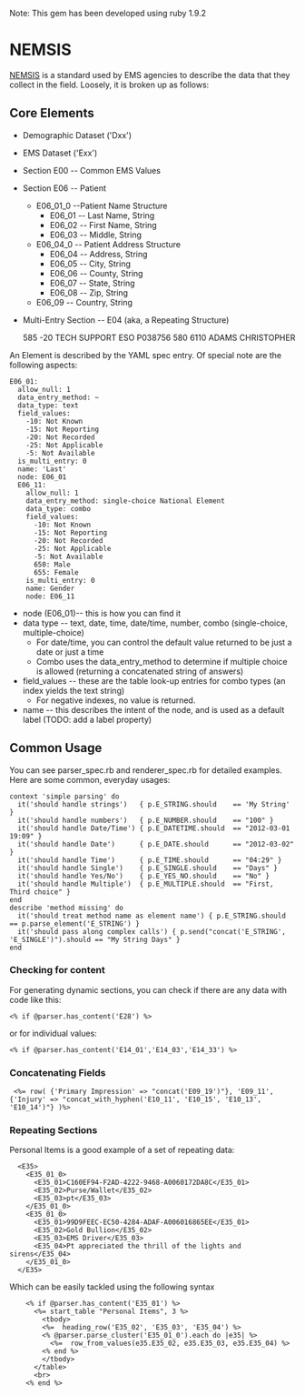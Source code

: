 Note: This gem has been developed using ruby 1.9.2

# NEMSIS

[NEMSIS](http://www.nemsis.org) is a standard used by EMS agencies to describe the data that they collect in the field.
Loosely, it is broken up as follows:

## Core Elements

* Demographic Dataset ('Dxx')
* EMS Dataset ('Exx')
* Section E00 -- Common EMS Values
* Section E06 -- Patient
  * E06_01_0 --Patient Name Structure
    * E06_01 -- Last Name, String
    * E06_02 -- First Name, String
    * E06_03 -- Middle, String
  * E06_04_0 -- Patient Address Structure
    * E06_04 -- Address, String
    * E06_05 -- City, String
    * E06_06 -- County, String
    * E06_07 -- State, String
    * E06_08 -- Zip, String
  * E06_09 -- Country, String
* Multi-Entry Section -- E04 (aka, a Repeating Structure)

    <E04>
      <E04_02>585</E04_02>
      <E04_03>-20</ E04_03>
      <E04_04>TECH SUPPORT</E04_04>
      <E04_05>ESO</ E04_05>
    </E04>
    <E04>
      <E04_01>P038756</ E04_01>
      <E04_02>580</E04_02>
      <E04_03>6110</ E04_03>
      <E04_04>ADAMS</E04_04>
      <E04_05>CHRISTOPHER</ E04_05>
    </E04>

An Element is described by the YAML spec entry. Of special note are the following aspects:

    E06_01:
      allow_null: 1
      data_entry_method: ~
      data_type: text
      field_values:
        -10: Not Known
        -15: Not Reporting
        -20: Not Recorded
        -25: Not Applicable
        -5: Not Available
      is_multi_entry: 0
      name: 'Last'
      node: E06_01
      E06_11:
        allow_null: 1
        data_entry_method: single-choice National Element
        data_type: combo
        field_values:
          -10: Not Known
          -15: Not Reporting
          -20: Not Recorded
          -25: Not Applicable
          -5: Not Available
          650: Male
          655: Female
        is_multi_entry: 0
        name: Gender
        node: E06_11


  * node (E06_01)-- this is how you can find it
  * data type -- text, date, time, date/time, number, combo (single-choice, multiple-choice)
    * For date/time, you can control the default value returned to be just a date or just a time
    * Combo uses the data_entry_method to determine if multiple choice is allowed (returning a concatenated string of answers)
  * field_values -- these are the table look-up entries for combo types (an index yields the text string)
    * For negative indexes, no value is returned.
  * name -- this describes the intent of the node, and is used as a default label (TODO: add a label property)

## Common Usage

You can see parser_spec.rb and renderer_spec.rb for detailed examples. Here are some common, everyday usages:

    context 'simple parsing' do
      it('should handle strings')   { p.E_STRING.should    == 'My String' }
      it('should handle numbers')   { p.E_NUMBER.should    == "100" }
      it('should handle Date/Time') { p.E_DATETIME.should  == "2012-03-01 19:09" }
      it('should handle Date')      { p.E_DATE.should      == "2012-03-02" }
      it('should handle Time')      { p.E_TIME.should      == "04:29" }
      it('should handle Single')    { p.E_SINGLE.should    == "Days" }
      it('should handle Yes/No')    { p.E_YES_NO.should    == "No" }
      it('should handle Multiple')  { p.E_MULTIPLE.should  == "First, Third choice" }
    end
    describe 'method missing' do
      it('should treat method name as element name') { p.E_STRING.should == p.parse_element('E_STRING') }
      it('should pass along complex calls') { p.send("concat('E_STRING', 'E_SINGLE')").should == "My String Days" }
    end

### Checking for content

For generating dynamic sections, you can check if there are any data with code like this:

    <% if @parser.has_content('E28') %>

or for individual values:

    <% if @parser.has_content('E14_01','E14_03','E14_33') %>

### Concatenating Fields

     <%= row( {'Primary Impression' => "concat('E09_19')"}, 'E09_11', {'Injury' => "concat_with_hyphen('E10_11', 'E10_15', 'E10_13', 'E10_14')"} )%>

### Repeating Sections

Personal Items is a good example of a set of repeating data:

      <E35>
        <E35_01_0>
          <E35_01>C160EF94-F2AD-4222-9468-A0060172DA8C</E35_01>
          <E35_02>Purse/Wallet</E35_02>
          <E35_03>pt</E35_03>
        </E35_01_0>
        <E35_01_0>
          <E35_01>99D9FEEC-EC50-4284-ADAF-A006016865EE</E35_01>
          <E35_02>Gold Bullion</E35_02>
          <E35_03>EMS Driver</E35_03>
          <E35_04>Pt appreciated the thrill of the lights and sirens</E35_04>
        </E35_01_0>
      </E35>

Which can be easily tackled using the following syntax

        <% if @parser.has_content('E35_01') %>
          <%= start_table "Personal Items", 3 %>
            <tbody>
            <%=  heading_row('E35_02', 'E35_03', 'E35_04') %>
            <% @parser.parse_cluster('E35_01_0').each do |e35| %>
              <%=  row_from_values(e35.E35_02, e35.E35_03, e35.E35_04) %>
            <% end %>
            </tbody>
          </table>
          <br>
        <% end %>
